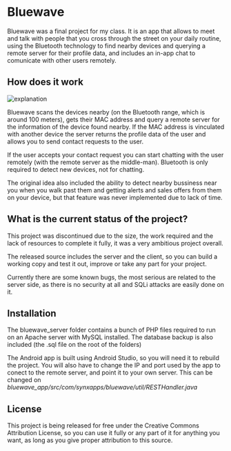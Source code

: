 Bluewave
========
Bluewave was a final project for my class. It is an app that allows to meet and talk with people that you cross through the street on your daily routine, using the Bluetooth technology to find nearby devices and querying a remote server for their profile data, and includes an in-app chat to comunicate with other users remotely.

How does it work
----------------
![explanation](http://i.imgur.com/srSUzzs.png)

Bluewave scans the devices nearby (on the Bluetooth range, which is around 100 meters), gets their MAC address and query a remote server for the information of the device found nearby.
If the MAC address is vinculated with another device the server returns the profile data of the user and allows you to send contact requests to the user.

If the user accepts your contact request you can start chatting with the user remotely (with the remote server as the middle-man). Bluetooth is only required to detect new devices, not for chatting.

The original idea also included the ability to detect nearby bussiness near you when you walk past them and getting alerts and sales offers from them on your device, but that feature was never implemented due to lack of time.

What is the current status of the project?
------------------------------------------
This project was discontinued due to the size, the work required and the lack of resources to complete it fully, it was a very ambitious project overall.

The released source includes the server and the client, so you can build a working copy and test it out, improve or take any part for your project.

Currently there are some known bugs, the most serious are related to the server side, as there is no security at all and SQLi attacks are easily done on it.

Installation
------------
The bluewave_server folder contains a bunch of PHP files required to run on an Apache server with MySQL installed. The database backup is also included (the .sql file on the root of the folders)

The Android app is built using Android Studio, so you will need it to rebuild the project. You will also have to change the IP and port used by the app to conect to the remote server, and point it to your own server.
This can be changed on *bluewave_app/src/com/synxapps/bluewave/util/RESTHandler.java*

License
-------
This project is being released for free under the Creative Commons Attribution License, so you can use it fully or any part of it for anything you want, as long as you give proper attribution to this source.
